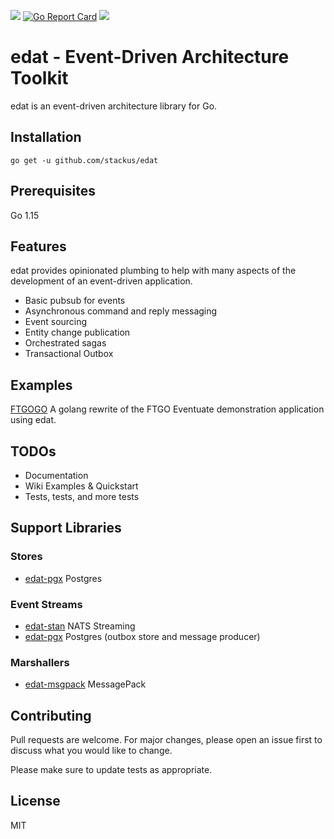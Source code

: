 ![](https://github.com/stackus/edat/workflows/Run%20CI/badge.svg)
[![Go Report Card](https://goreportcard.com/badge/github.com/stackus/edat)](https://goreportcard.com/report/github.com/stackus/edat)
[![](https://godoc.org/github.com/stackus/edat?status.svg)](https://pkg.go.dev/github.com/stackus/edat)

# edat - Event-Driven Architecture Toolkit

edat is an event-driven architecture library for Go.

## Installation

    go get -u github.com/stackus/edat

## Prerequisites

Go 1.15

## Features

edat provides opinionated plumbing to help with many aspects of the development of an event-driven application.

- Basic pubsub for events
- Asynchronous command and reply messaging
- Event sourcing
- Entity change publication
- Orchestrated sagas
- Transactional Outbox

## Examples

[FTGOGO](https://github.com/stackus/ftgogo) A golang rewrite of the FTGO Eventuate demonstration application using edat.

## TODOs

- Documentation
- Wiki Examples & Quickstart
- Tests, tests, and more tests

## Support Libraries

### Stores

- [edat-pgx](https://github.com/stackus/edat-pgx) Postgres

### Event Streams

- [edat-stan](https://github.com/stackus/edat-stan) NATS Streaming
- [edat-pgx](https://github.com/stackus/edat-pgx) Postgres (outbox store and message producer)

### Marshallers

- [edat-msgpack](https://github.com/stackus/edat-msgpack) MessagePack

## Contributing
Pull requests are welcome. For major changes, please open an issue first to discuss what you would like to change.

Please make sure to update tests as appropriate.

## License
MIT
